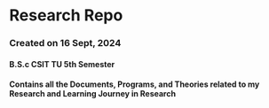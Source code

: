 # Research Repo
### Created on 16 Sept, 2024
#### B.S.c CSIT TU 5th Semester
#### Contains all the Documents, Programs, and Theories related to my Research and Learning Journey in Research